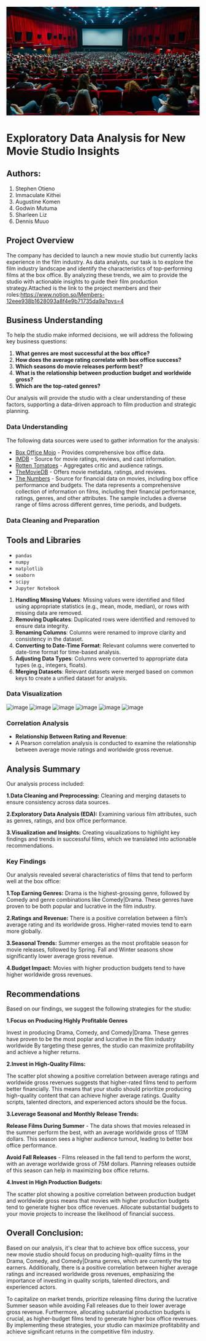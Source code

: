 ![Description of Image](https://github.com/bEEkEEper254/Dsc_phase2_group6_project/blob/main/Film2.webp)
 # Exploratory Data Analysis for New Movie Studio Insights
## Authors:
1. Stephen Otieno
2. Immaculate Kithei
3. Augustine Komen
4. Godwin Mutuma
5. Sharleen Liz
6. Dennis Muuo

## Project Overview
The company has decided to launch a new movie studio but currently lacks experience in the film industry. As data analysts, our task is to explore the film industry landscape and identify the characteristics of top-performing films at the box office. By analyzing these trends, we aim to provide the studio with actionable insights to guide their film production strategy.Attached is the link to the project members and their roles:https://www.notion.so/Members-12eee938b1628093a8f4e9b71735da9a?pvs=4

## Business Understanding
To help the studio make informed decisions, we will address the following key business questions:

1. **What genres are most successful at the box office?**
2. **How does the average rating correlate with box office success?**
3. **Which seasons do movie releases perform best?**
4. **What is the relationship between production budget and worldwide gross?**
5. **Which are the top-rated genres?**

Our analysis will provide the studio with a clear understanding of these factors, supporting a data-driven approach to film production and strategic planning.
### Data Understanding 
The following data sources were used to gather information for the analysis:

- [Box Office Mojo](https://www.boxofficemojo.com) - Provides comprehensive box office data.
- [IMDB](https://www.imdb.com) - Source for movie ratings, reviews, and cast information.
- [Rotten Tomatoes](https://www.rottentomatoes.com) - Aggregates critic and audience ratings.
- [TheMovieDB](https://www.themoviedb.org) - Offers movie metadata, ratings, and reviews.
- [The Numbers](https://www.the-numbers.com) - Source for financial data on movies, including box office performance and budgets.
The data represents a comprehensive collection of information on films, including their financial performance, ratings, genres, and other attributes. The sample includes a diverse range of films across different genres, time periods, and budgets.

### Data Cleaning and Preparation
## Tools and Libraries
- `pandas`
- `numpy`
- `matplotlib`
- `seaborn`
- `scipy`
- `Jupyter Notebook`
1. **Handling Missing Values**: Missing values were identified and filled using appropriate statistics (e.g., mean, mode, median), or rows with missing data are removed.
2. **Removing Duplicates**: Duplicated rows were identified and removed to ensure data integrity.
3. **Renaming Columns**: Columns were renamed to improve clarity and consistency in the dataset.
4. **Converting to Date-Time Format**: Relevant columns were converted to date-time format for time-based analysis.
5. **Adjusting Data Types**: Columns were converted to appropriate data types (e.g., integers, floats).
6. **Merging Datasets**: Relevant datasets were merged based on common keys to create a unified dataset for analysis.
### Data Visualization
![image](https://github.com/user-attachments/assets/70a7cbc1-5f04-441e-9490-7c3d3d8f1463)
![image](https://github.com/user-attachments/assets/b48c1a71-3d96-47e1-9a28-f5c1b31eea96)
![image](https://github.com/user-attachments/assets/c094a79a-757d-4e98-a8fc-745073fecf47)
![image](https://github.com/user-attachments/assets/ae9d3585-43c6-4fec-ac32-bcb1208aac60)
![image](https://github.com/user-attachments/assets/0e20666f-436f-4af5-b4f2-3678a6da3314)
![image](https://github.com/user-attachments/assets/ac74f426-e5f2-40f9-a90b-503fb6df4632)

### Correlation Analysis
- **Relationship Between Rating and Revenue**:
- A Pearson correlation analysis is conducted to examine the relationship between average movie ratings and worldwide gross revenue.
## Analysis Summary
Our analysis process included:

**1.Data Cleaning and Preprocessing:** Cleaning and merging datasets to ensure consistency across data sources.

**2.Exploratory Data Analysis (EDA):** Examining various film attributes, such as genres, ratings, and box office performance.

**3.Visualization and Insights:** Creating visualizations to highlight key findings and trends in successful films, which we translated into actionable recommendations.

### Key Findings

Our analysis revealed several characteristics of films that tend to perform well at the box office:

**1.Top Earning Genres:** Drama is the highest-grossing genre, followed by Comedy and genre combinations like Comedy|Drama. These genres have proven to be both popular and lucrative in the film industry.

**2.Ratings and Revenue:** There is a positive correlation between a film’s average rating and its worldwide gross. Higher-rated movies tend to earn more globally.

**3.Seasonal Trends:** Summer emerges as the most profitable season for movie releases, followed by Spring. Fall and Winter seasons show significantly lower average gross revenue.

**4.Budget Impact:** Movies with higher production budgets tend to have higher worldwide gross revenues.
## Recommendations
Based on our findings, we suggest the following strategies for the studio:

**1.Focus on Producing Highly Profitable Genres**

Invest in producing Drama, Comedy, and Comedy|Drama. These genres have proven to be the most poplar and lucrative in the film industry worldwide
By targeting these genres, the studio can maximize profitability and achieve a higher returns.

**2.Invest in High-Quality Films:**

The scatter plot showing a positive correlation between average ratings and worldwide gross revenues suggests that higher-rated films tend to perform better financially. This means that your studio should prioritize producing high-quality content that can achieve higher average ratings. Quality scripts, talented directors, and experienced actors should be the focus.

**3.Leverage Seasonal and Monthly Release Trends:**

**Release Films During Summer** - The data shows that movies released in the summer perform the best, with an average worldwide gross of 113M dollars. This season sees a higher audience turnout, leading to better box office performance.

**Avoid Fall Releases** - Films released in the fall tend to perform the worst, with an average worldwide gross of 75M dollars. Planning releases outside of this season can help in maximizing box office returns.

**4.Invest in High Production Budgets:**

The scatter plot showing a positive correlation between production budget and worldwide gross means that movies with higher production budgets tend to generate higher box office revenues. Allocate substantial budgets to your movie projects to increase the likelihood of financial success.

## Overall Conclusion:
Based on our analysis, it's clear that to achieve box office success, your new movie studio should focus on producing high-quality films in the Drama, Comedy, and Comedy|Drama genres, which are currently the top earners. Additionally, there is a positive correlation between higher average ratings and increased worldwide gross revenues, emphasizing the importance of investing in quality scripts, talented directors, and experienced actors.

To capitalize on market trends, prioritize releasing films during the lucrative Summer season while avoiding Fall releases due to their lower average gross revenue. Furthermore, allocating substantial production budgets is crucial, as higher-budget films tend to generate higher box office revenues. By implementing these strategies, your studio can maximize profitability and achieve significant returns in the competitive film industry.



